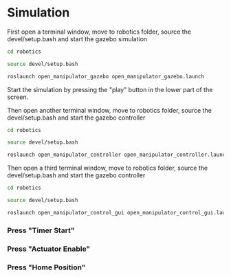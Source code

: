 # Simulation

First open a terminal window, move to robotics folder, source the devel/setup.bash and start the gazebo simulation

```sh
cd robotics
```

```sh
source devel/setup.bash
```

```sh
roslaunch open_manipulator_gazebo open_manipulator_gazebo.launch
```

Start the simulation by pressing the "play" button in the lower part of the screen.

Then open another terminal window, move to robotics folder, source the devel/setup.bash and start the gazebo controller

```sh
cd robotics
```

```sh
source devel/setup.bash
```

```sh
roslaunch open_manipulator_controller open_manipulator_controller.launch use_platform:=false
```

Then open a third terminal window, move to robotics folder, source the devel/setup.bash and start the gazebo controller

```sh
cd robotics
```

```sh
source devel/setup.bash
```

```sh
roslaunch open_manipulator_control_gui open_manipulator_control_gui.launch
```

### Press "Timer Start"

### Press "Actuator Enable"

### Press "Home Position"